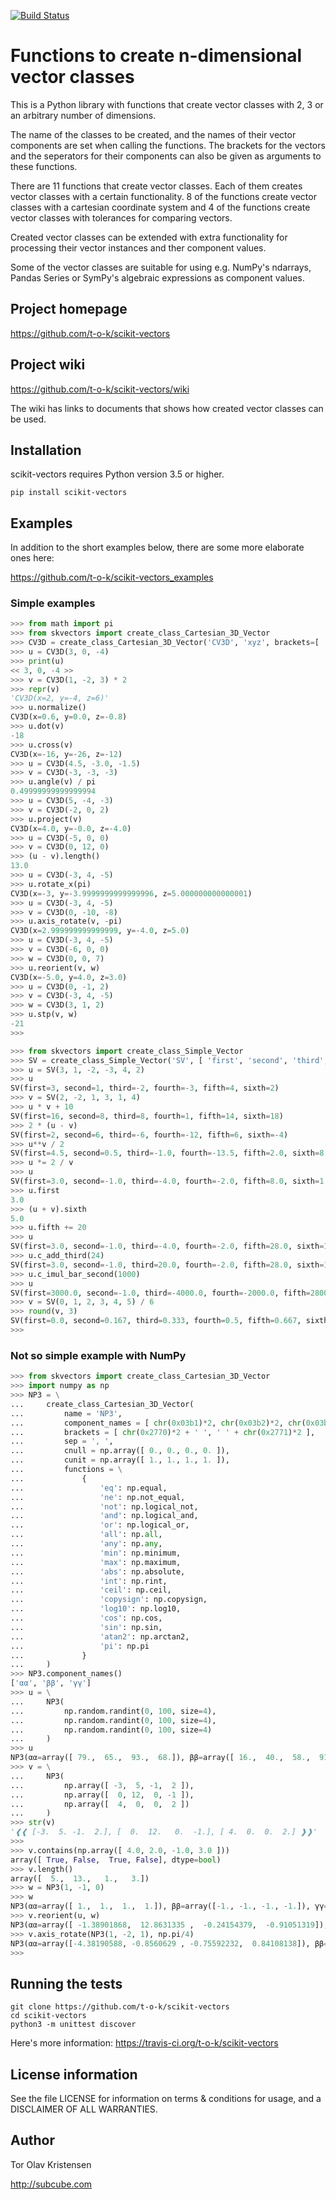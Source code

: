 [![Build Status](https://travis-ci.org/t-o-k/scikit-vectors.svg?branch=master)](https://travis-ci.org/t-o-k/scikit-vectors)

# Functions to create n-dimensional vector classes

This is a Python library with functions that create vector classes with 2, 3 or an arbitrary number of dimensions.

The name of the classes to be created, and the names of their vector components are set when calling the functions. The brackets for the vectors and the seperators for their components can also be given as arguments to these functions.

There are 11 functions that create vector classes. Each of them creates vector classes with a certain functionality. 8 of the functions create vector classes with a cartesian coordinate system and 4 of the functions create vector classes with tolerances for comparing vectors.

Created vector classes can be extended with extra functionality for processing their vector instances and ther component values.

Some of the vector classes are suitable for using e.g. NumPy's ndarrays, Pandas Series or SymPy's algebraic expressions as component values.

## Project homepage

https://github.com/t-o-k/scikit-vectors

## Project wiki

https://github.com/t-o-k/scikit-vectors/wiki

The wiki has links to documents that shows how created vector classes can be used.

## Installation

scikit-vectors requires Python version 3.5 or higher.

```shell
pip install scikit-vectors
```

## Examples

In addition to the short examples below, there are some more elaborate ones here:

https://github.com/t-o-k/scikit-vectors_examples

### Simple examples

```python
>>> from math import pi
>>> from skvectors import create_class_Cartesian_3D_Vector
>>> CV3D = create_class_Cartesian_3D_Vector('CV3D', 'xyz', brackets=[ '<< ', ' >>' ])
>>> u = CV3D(3, 0, -4)
>>> print(u)
<< 3, 0, -4 >>
>>> v = CV3D(1, -2, 3) * 2
>>> repr(v)
'CV3D(x=2, y=-4, z=6)'
>>> u.normalize()
CV3D(x=0.6, y=0.0, z=-0.8)
>>> u.dot(v)
-18
>>> u.cross(v)
CV3D(x=-16, y=-26, z=-12)
>>> u = CV3D(4.5, -3.0, -1.5)
>>> v = CV3D(-3, -3, -3)
>>> u.angle(v) / pi
0.49999999999999994
>>> u = CV3D(5, -4, -3)
>>> v = CV3D(-2, 0, 2)
>>> u.project(v)
CV3D(x=4.0, y=-0.0, z=-4.0)
>>> u = CV3D(-5, 0, 0)
>>> v = CV3D(0, 12, 0)
>>> (u - v).length()
13.0
>>> u = CV3D(-3, 4, -5)
>>> u.rotate_x(pi)
CV3D(x=-3, y=-3.9999999999999996, z=5.000000000000001)
>>> u = CV3D(-3, 4, -5)
>>> v = CV3D(0, -10, -8)
>>> u.axis_rotate(v, -pi)
CV3D(x=2.999999999999999, y=-4.0, z=5.0)
>>> u = CV3D(-3, 4, -5)
>>> v = CV3D(-6, 0, 0)
>>> w = CV3D(0, 0, 7)
>>> u.reorient(v, w)
CV3D(x=-5.0, y=4.0, z=3.0)
>>> u = CV3D(0, -1, 2)
>>> v = CV3D(-3, 4, -5)
>>> w = CV3D(3, 1, 2)
>>> u.stp(v, w)
-21
>>> 
```

```python
>>> from skvectors import create_class_Simple_Vector
>>> SV = create_class_Simple_Vector('SV', [ 'first', 'second', 'third', 'fourth', 'fifth', 'sixth' ])
>>> u = SV(3, 1, -2, -3, 4, 2)
>>> u
SV(first=3, second=1, third=-2, fourth=-3, fifth=4, sixth=2)
>>> v = SV(2, -2, 1, 3, 1, 4)
>>> u * v + 10
SV(first=16, second=8, third=8, fourth=1, fifth=14, sixth=18)
>>> 2 * (u - v)
SV(first=2, second=6, third=-6, fourth=-12, fifth=6, sixth=-4)
>>> u**v / 2
SV(first=4.5, second=0.5, third=-1.0, fourth=-13.5, fifth=2.0, sixth=8.0)
>>> u *= 2 / v
>>> u
SV(first=3.0, second=-1.0, third=-4.0, fourth=-2.0, fifth=8.0, sixth=1.0)
>>> u.first
3.0
>>> (u + v).sixth
5.0
>>> u.fifth += 20
>>> u
SV(first=3.0, second=-1.0, third=-4.0, fourth=-2.0, fifth=28.0, sixth=1.0)
>>> u.c_add_third(24)
SV(first=3.0, second=-1.0, third=20.0, fourth=-2.0, fifth=28.0, sixth=1.0)
>>> u.c_imul_bar_second(1000)
>>> u
SV(first=3000.0, second=-1.0, third=-4000.0, fourth=-2000.0, fifth=28000.0, sixth=1000.0)
>>> v = SV(0, 1, 2, 3, 4, 5) / 6
>>> round(v, 3)
SV(first=0.0, second=0.167, third=0.333, fourth=0.5, fifth=0.667, sixth=0.833)
>>> 
```

### Not so simple example with NumPy

```python
>>> from skvectors import create_class_Cartesian_3D_Vector
>>> import numpy as np
>>> NP3 = \
...     create_class_Cartesian_3D_Vector(
...         name = 'NP3',
...         component_names = [ chr(0x03b1)*2, chr(0x03b2)*2, chr(0x03b3)*2 ],
...         brackets = [ chr(0x2770)*2 + ' ', ' ' + chr(0x2771)*2 ],
...         sep = ', ',
...         cnull = np.array([ 0., 0., 0., 0. ]),
...         cunit = np.array([ 1., 1., 1., 1. ]),
...         functions = \
...             {
...                 'eq': np.equal,
...                 'ne': np.not_equal,
...                 'not': np.logical_not,
...                 'and': np.logical_and,
...                 'or': np.logical_or,
...                 'all': np.all,
...                 'any': np.any,
...                 'min': np.minimum,
...                 'max': np.maximum,
...                 'abs': np.absolute,
...                 'int': np.rint,
...                 'ceil': np.ceil,
...                 'copysign': np.copysign,
...                 'log10': np.log10,
...                 'cos': np.cos,
...                 'sin': np.sin,
...                 'atan2': np.arctan2,
...                 'pi': np.pi
...             }
...     )
>>> NP3.component_names()
['αα', 'ββ', 'γγ']
>>> u = \
...     NP3(
...         np.random.randint(0, 100, size=4),
...         np.random.randint(0, 100, size=4),
...         np.random.randint(0, 100, size=4)
...     )
>>> u
NP3(αα=array([ 79.,  65.,  93.,  68.]), ββ=array([ 16.,  40.,  58.,  91.]), γγ=array([ 17.,  22.,  26.,  69.]))
>>> v = \
...     NP3(
...         np.array([ -3,  5, -1,  2 ]),
...         np.array([  0, 12,  0, -1 ]),
...         np.array([  4,  0,  0,  2 ])
...     )
>>> str(v)
'❰❰ [-3.  5. -1.  2.], [  0.  12.   0.  -1.], [ 4.  0.  0.  2.] ❱❱'
>>> 
>>> v.contains(np.array([ 4.0, 2.0, -1.0, 3.0 ]))
array([ True, False,  True, False], dtype=bool)
>>> v.length()
array([  5.,  13.,   1.,   3.])
>>> w = NP3(1, -1, 0)
>>> w
NP3(αα=array([ 1.,  1.,  1.,  1.]), ββ=array([-1., -1., -1., -1.]), γγ=array([ 0.,  0.,  0.,  0.]))
>>> v.reorient(u, w)
NP3(αα=array([ -1.38901868,  12.8631335 ,  -0.24154379,  -0.91051319]), ββ=array([ 1.5122956 , -1.46965243,  0.92602976, -2.85765228]), γγ=array([ 4.55890219, -1.1746992 ,  0.29004394, -0.06920388]))
>>> v.axis_rotate(NP3(1, -2, 1), np.pi/4)
NP3(αα=array([-4.38190588, -0.8560629 , -0.75592232,  0.84108138]), ββ=array([ -2.11835702,  11.78364743,  -0.19104406,  -1.29289322]), γγ=array([ 1.14519185,  5.42335777, -0.62616581,  2.57313218]))
>>> 
```

## Running the tests

```shell
git clone https://github.com/t-o-k/scikit-vectors
cd scikit-vectors
python3 -m unittest discover
```
Here's more information:
https://travis-ci.org/t-o-k/scikit-vectors

## License information

See the file LICENSE for information on terms & conditions for usage, and a DISCLAIMER OF ALL WARRANTIES.

## Author

Tor Olav Kristensen

http://subcube.com
